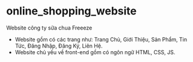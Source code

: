# online_shopping_website
Website công ty sữa chua Freeeze

- Website gồm có các trang như: Trang Chủ, Giới Thiệu, Sản Phẩm, Tin Tức, Đăng Nhập, Đăng Ký, Liên Hệ.
- Website chủ yếu về front-end gồm có ngôn ngữ HTML, CSS, JS.
